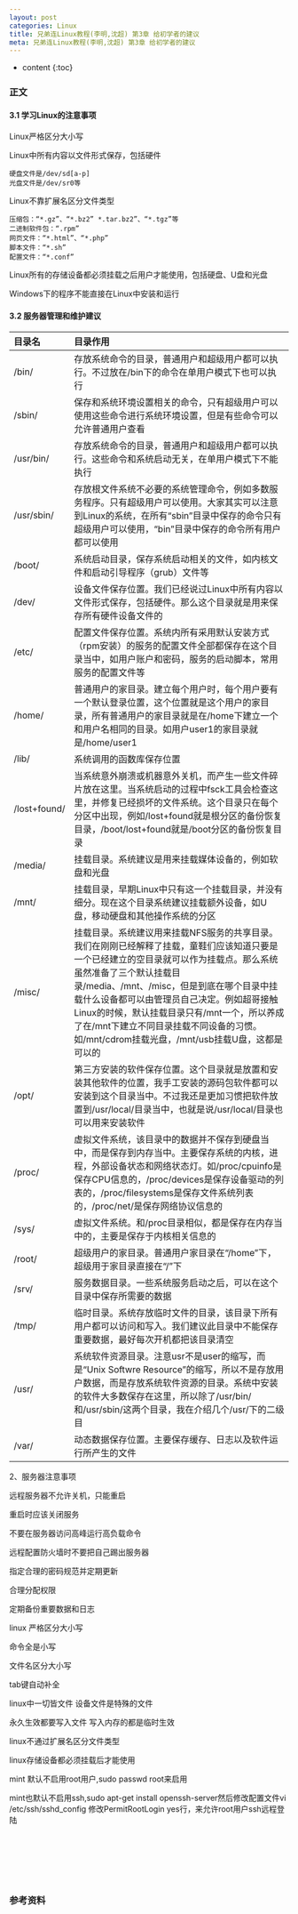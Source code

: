 ```yaml
---
layout: post
categories: Linux
title: 兄弟连Linux教程(李明,沈超) 第3章 给初学者的建议
meta: 兄弟连Linux教程(李明,沈超) 第3章 给初学者的建议
---
```

* content
{:toc}

### 正文

#### 3.1 学习Linux的注意事项

Linux严格区分大小写

Linux中所有内容以文件形式保存，包括硬件

    硬盘文件是/dev/sd[a-p]
    光盘文件是/dev/sr0等

Linux不靠扩展名区分文件类型

    压缩包：“*.gz”、“*.bz2” *.tar.bz2”、“*.tgz”等
    二进制软件包：“.rpm”
    网页文件：“*.html”、“*.php”
    脚本文件：“*.sh”
    配置文件：“*.conf”

Linux所有的存储设备都必须挂载之后用户才能使用，包括硬盘、U盘和光盘

Windows下的程序不能直接在Linux中安装和运行

#### 3.2 服务器管理和维护建议

|目录名  |  目录作用  |
| :--------   | :-----  |
| /bin/      | 存放系统命令的目录，普通用户和超级用户都可以执行。不过放在/bin下的命令在单用户模式下也可以执行        |
| /sbin/      |  保存和系统环境设置相关的命令，只有超级用户可以使用这些命令进行系统环境设置，但是有些命令可以允许普通用户查看       |
| /usr/bin/       | 存放系统命令的目录，普通用户和超级用户都可以执行。这些命令和系统启动无关，在单用户模式下不能执行        |
| /usr/sbin/      | 存放根文件系统不必要的系统管理命令，例如多数服务程序。只有超级用户可以使用。大家其实可以注意到Linux的系统，在所有“sbin”目录中保存的命令只有超级用户可以使用，“bin”目录中保存的命令所有用户都可以使用        |
| /boot/      | 系统启动目录，保存系统启动相关的文件，如内核文件和启动引导程序（grub）文件等        |
| /dev/      | 设备文件保存位置。我们已经说过Linux中所有内容以文件形式保存，包括硬件。那么这个目录就是用来保存所有硬件设备文件的        |
| /etc/      | 配置文件保存位置。系统内所有采用默认安装方式（rpm安装）的服务的配置文件全部都保存在这个目录当中，如用户账户和密码，服务的启动脚本，常用服务的配置文件等        |
| /home/      | 普通用户的家目录。建立每个用户时，每个用户要有一个默认登录位置，这个位置就是这个用户的家目录，所有普通用户的家目录就是在/home下建立一个和用户名相同的目录。如用户user1的家目录就是/home/user1        |
| /lib/      | 系统调用的函数库保存位置        |
| /lost+found/      | 当系统意外崩溃或机器意外关机，而产生一些文件碎片放在这里。当系统启动的过程中fsck工具会检查这里，并修复已经损坏的文件系统。这个目录只在每个分区中出现，例如/lost+found就是根分区的备份恢复目录，/boot/lost+found就是/boot分区的备份恢复目录        |
| /media/      | 挂载目录。系统建议是用来挂载媒体设备的，例如软盘和光盘        |
| /mnt/      | 挂载目录，早期Linux中只有这一个挂载目录，并没有细分。现在这个目录系统建议挂载额外设备，如U盘，移动硬盘和其他操作系统的分区        |
| /misc/      | 挂载目录。系统建议用来挂载NFS服务的共享目录。我们在刚刚已经解释了挂载，童鞋们应该知道只要是一个已经建立的空目录就可以作为挂载点。那么系统虽然准备了三个默认挂载目录/media、/mnt、/misc，但是到底在哪个目录中挂载什么设备都可以由管理员自己决定。例如超哥接触Linux的时候，默认挂载目录只有/mnt一个，所以养成了在/mnt下建立不同目录挂载不同设备的习惯。如/mnt/cdrom挂载光盘，/mnt/usb挂载U盘，这都是可以的        |
| /opt/      | 第三方安装的软件保存位置。这个目录就是放置和安装其他软件的位置，我手工安装的源码包软件都可以安装到这个目录当中。不过我还是更加习惯把软件放置到/usr/local/目录当中，也就是说/usr/local/目录也可以用来安装软件        |
| /proc/      | 虚拟文件系统，该目录中的数据并不保存到硬盘当中，而是保存到内存当中。主要保存系统的内核，进程，外部设备状态和网络状态灯。如/proc/cpuinfo是保存CPU信息的，/proc/devices是保存设备驱动的列表的，/proc/filesystems是保存文件系统列表的，/proc/net/是保存网络协议信息的        |
| /sys/      | 虚拟文件系统。和/proc目录相似，都是保存在内存当中的，主要是保存于内核相关信息的        |
| /root/      | 超级用户的家目录。普通用户家目录在“/home”下，超级用于家目录直接在“/”下        |
| /srv/      | 服务数据目录。一些系统服务启动之后，可以在这个目录中保存所需要的数据        |
| /tmp/      | 临时目录。系统存放临时文件的目录，该目录下所有用户都可以访问和写入。我们建议此目录中不能保存重要数据，最好每次开机都把该目录清空        |
| /usr/      | 系统软件资源目录。注意usr不是user的缩写，而是“Unix Softwre Resource”的缩写，所以不是存放用户数据，而是存放系统软件资源的目录。系统中安装的软件大多数保存在这里，所以除了/usr/bin/和/usr/sbin/这两个目录，我在介绍几个/usr/下的二级目        |
| /var/      | 动态数据保存位置。主要保存缓存、日志以及软件运行所产生的文件        |

2、服务器注意事项

远程服务器不允许关机，只能重启

重启时应该关闭服务

不要在服务器访问高峰运行高负载命令

远程配置防火墙时不要把自己踢出服务器

指定合理的密码规范并定期更新

合理分配权限

定期备份重要数据和日志




linux 严格区分大小写

命令全是小写

文件名区分大小写

tab键自动补全

linux中一切皆文件  设备文件是特殊的文件

永久生效都要写入文件  写入内存的都是临时生效

linux不通过扩展名区分文件类型

linux存储设备都必须挂载后才能使用







mint 默认不启用root用户,sudo passwd root来启用

mint也默认不启用ssh,sudo apt-get install openssh-server然后修改配置文件vi /etc/ssh/sshd_config 修改PermitRootLogin yes行，来允许root用户ssh远程登陆




<br/><br/><br/><br/><br/>
### 参考资料





